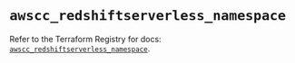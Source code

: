# `awscc_redshiftserverless_namespace`

Refer to the Terraform Registry for docs: [`awscc_redshiftserverless_namespace`](https://registry.terraform.io/providers/hashicorp/awscc/0.70.0/docs/resources/redshiftserverless_namespace).
